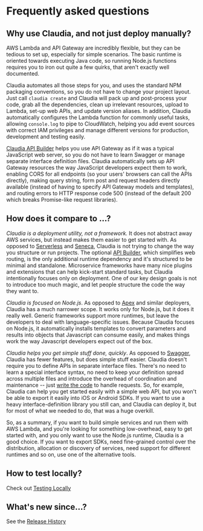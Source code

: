 # Frequently asked questions

## Why use Claudia, and not just deploy manually?

AWS Lambda and API Gateway are incredibly flexible, but they can be tedious to set up, especially for simple scenarios. The basic runtime is oriented towards executing Java code, so running Node.js functions requires you to iron out quite a few quirks, that aren't exactly well documented. 

Claudia automates all those steps for you, and uses the standard NPM packaging conventions, so you do not have to change your project layout. Just call `claudia create` and Claudia will pack up and post-process your code, grab all the dependencies, clean up irrelevant resources, upload to Lambda, set-up web APIs, and update version aliases. In addition, Claudia automatically configures the Lambda function for commonly useful tasks, allowing `console.log` to pipe to CloudWatch, helping you add event sources with correct IAM privileges and manage different versions for production, development and testing easily.

[Claudia API Builder](https://github.com/claudiajs/claudia-api-builder) helps you use API Gateway as if it was a typical JavaScript web server, so you do not have to learn Swagger or manage separate interface definition files. Claudia automatically sets up API Gateway resources the way JavaScript developers expect them to work, enabling CORS for all endpoints (so your users' browsers can call the APIs directly), making query string, form post and request headers directly available (instead of having to specify API Gateway models and templates), and routing errors to HTTP response code 500 (instead of the default 200 which breaks Promise-like request libraries).

## How does it compare to ...?

_Claudia is a deployment utility, not a framework._ It does not abstract away AWS services, but instead makes them easier to get started with. As opposed to [Serverless](https://github.com/serverless/serverless) and [Seneca](http://senecajs.org/), Claudia is not trying to change the way you structure or run projects. The optional [API Builder](https://github.com/claudiajs/claudia-api-builder), which simplifies web routing, is the only additional runtime dependency and it's structured to be minimal and standalone. Microservice frameworks have many nice plugins and extensions that can help kick-start standard tasks, but Claudia intentionally focuses only on deployment. One of our key design goals is not to introduce too much magic, and let people structure the code the way they want to.

_Claudia is focused on Node.js_. As opposed to [Apex](https://github.com/apex/apex) and similar deployers, Claudia has a much narrower scope. It works only for Node.js, but it does it really well. Generic frameworks support more runtimes, but leave the developers to deal with language-specific issues. Because Claudia focuses on Node.js, it automatically installs templates to convert parameters and results into objects that Javascript can consume easily, and makes things work the way Javascript developers expect out of the box.

_Claudia helps you get simple stuff done, quickly_. As opposed to [Swagger](http://swagger.io/), Claudia has fewer features, but does simple stuff easier. Claudia doesn't require you to define APIs in separate interface files. There's no need to learn a special interface syntax, no need to keep your definition spread across multiple files and introduce the overhead of coordination and maintenance -- just [write the code](https://github.com/claudiajs/example-projects/blob/master/web-api/web.js) to handle requests. So, for example, Claudia can help you get started easily with a simple web API, but you won't be able to export it easily into iOS or Android SDKs. If you want to use a heavy interface-definition library you still can, and Claudia can deploy it, but for most of what we needed to do, that was a huge overkill.

So, as a summary, if you want to build simple services and run them with AWS Lambda, and you're looking for something low-overhead,  easy to get started with, and you only want to use the Node.js runtime, Claudia is a good choice. If you want to export SDKs, need fine-grained control over the distribution, allocation or discovery of services, need support for different runtimes and so on, use one of the alternative tools.

## How to test locally?

Check out [Testing Locally](https://github.com/claudiajs/claudia/issues/4)

## What's new since...?

See the [Release History](RELEASES.md)
